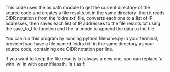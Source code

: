 This code uses the os.path module to get the current directory of the source code and creates a file results.txt in the same directory. then it reads CIDR notations from the 'cidrs.txt' file, converts each one to a list of IP addresses, then saves each list of IP addresses to the file results.txt using the save_to_file function and the 'a' mode to append the data to the file.

You can run this program by running python filename.py in your terminal, provided you have a file named 'cidrs.txt' in the same directory as your source code, containing one CIDR notation per line.

If you want to keep the file results.txt always a new one, you can replace 'a' with 'w' in with open(filepath, 'a') as f:
